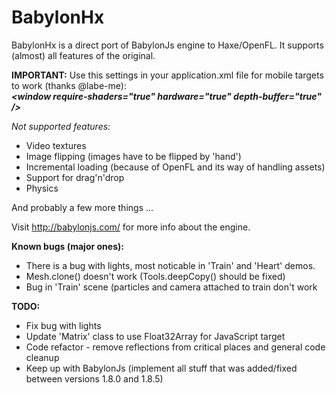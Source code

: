 BabylonHx
=========

BabylonHx is a direct port of BabylonJs engine to Haxe/OpenFL. 
It supports (almost) all features of the original.

<b>IMPORTANT:</b> Use this settings in your application.xml file for mobile targets to work (thanks @labe-me):<br/>
<b><i>&lt;window require-shaders="true" hardware="true" depth-buffer="true" /&gt;</b></i>

<i>Not supported features:</i>

<ul>
  <li>Video textures</li>
  <li>Image flipping (images have to be flipped by 'hand')</li>
  <li>Incremental loading (because of OpenFL and its way of handling assets)</li>
  <li>Support for drag'n'drop</li>
  <li>Physics</li>
</ul>

And probably a few more things ...

Visit http://babylonjs.com/ for more info about the engine.

<b>Known bugs (major ones):</b>
<ul>
  <li>There is a bug with lights, most noticable in 'Train' and 'Heart' demos.</li>
  <li>Mesh.clone() doesn't work (Tools.deepCopy() should be fixed)</li>
  <li>Bug in 'Train' scene (particles and camera attached to train don't work</li>
</ul>

<b>TODO:</b>
<ul>
  <li>Fix bug with lights</li>
  <li>Update 'Matrix' class to use Float32Array for JavaScript target</li>
  <li>Code refactor - remove reflections from critical places and general code cleanup</li>
  <li>Keep up with BabylonJs (implement all stuff that was added/fixed between versions 1.8.0 and 1.8.5)</li>
</ul>

